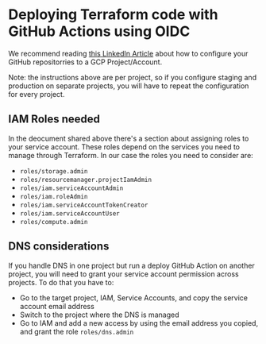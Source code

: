 # Deploying Terraform code with GitHub Actions using OIDC

We recommend reading [this LinkedIn Article](https://www.linkedin.com/pulse/deploy-terraform-code-using-github-actions-openid-connect-chandio-brwbf/) about how to configure your GitHub repositorries to a GCP Project/Account.

Note: the instructions above are per project, so if you configure staging and production on separate projects, you will have to repeat the configuration for every project.

## IAM Roles needed

In the deocument shared above there's a section about assigning roles to your service account. These roles depend on the services you need to manage through Terraform. In our case the roles you need to consider are:

-   `roles/storage.admin`
-   `roles/resourcemanager.projectIamAdmin`
-   `roles/iam.serviceAccountAdmin`
-   `roles/iam.roleAdmin`
-   `roles/iam.serviceAccountTokenCreator`
-   `roles/iam.serviceAccountUser`
-   `roles/compute.admin`

## DNS considerations

If you handle DNS in one project but run a deploy GitHub Action on another project, you will need to grant your service account permission across projects. To do that you have to:

-   Go to the target project, IAM, Service Accounts, and copy the service account email address
-   Switch to the project where the DNS is managed
-   Go to IAM and add a new access by using the email address you copied, and grant the role `roles/dns.admin`
